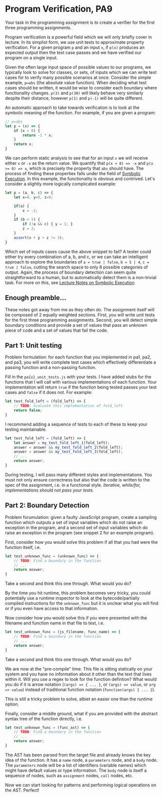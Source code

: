 # Program Verification, PA9

Your task in the programming assignment is to create a verifier for the first three programming assignments.

Program verification is a powerful field which we will only briefly cover in lecture. In its simplist form, we use unit tests to approximate property verification. For a given program `p` and an input `x`, if `p(x)` produces an expected output then the test case passes and we have verified our program on a single input.

Given the often large input space of possible values to our programs, we typically look to solve for classes, or sets, of inputs which we can write test cases for to verify many possible scenarios at once. Consider the simple example, `p=abs` (the absolute value function). When deciding what test cases should be written, it would be wise to consider each boundary where functionality changes. `p(3)` and `p(30)` will likely behave very similarly despite their distance, however `p(1)` and `p(-1)` will be quite different.

An automatic approach to take towards verification is to look at the symbolic meaning of the function. For example, if you are given a program:

```javascript
// p=abs
let p = (x) => {
    if (x < 0) {
        return -1 * x;
    }
    return x;
}
```

We can perform static analysis to see that for an input `x` we will receive either `x` or `-x` as the return value. We quantify that `p(x < 0) => -x` and `p(x >= 0) => x`, which is precisely the property that `abs` should have. The process of finding these properties falls under the field of [Symbolic Execution](https://en.wikipedia.org/wiki/Symbolic_execution). In this example, the functionality is obvious and contrived. Let's consider a slightly more logically complicated example:

```javascript
let p = (a, b, c) => {
    let x=0, y=0, z=0;

    if(a) {
        x = -2; 
    }
    if (b < 5) {
        if (!a && c) { y = 1; }
        z = 2;
    }
    assert(x + y + z != 3);
}
```

Which set of inputs cases cause the above snippet to fail? A tester could either try every combination of a, b, and c, or we can take an intelligent approach to explore the boundaries of `a = true | false`, `b = 5 | 4`, `c = true | false`, cutting the search space to only 8 possible categories of output. Again, the process of boundary detection can seem quite straightforward to a human, but to automatically detect them is a non-trivial task. For more on this, see [Lecture Notes on Symbolic Execution](https://www.cs.cmu.edu/~aldrich/courses/17-355-18sp/notes/notes14-symbolic-execution.pdf)

## Enough preamble...

These notes got away from me as they often do. The assignment itself will be composed of 2 equally weighted sections. First, you will write unit tests for the first three programming assignments. Second, you will detect simple boundary conditions and provide a set of values that pass an unknown piece of code and a set of values that fail the code.

## Part 1: Unit testing

Problem formulation: for each function that you implemented in pa1, pa2, and pa3, you will write complete test cases which effectively differentiate a passing function and a non-passing function.

Fill in the `pa{x}_unit_tests.js` with your tests. I have added stubs for the functions that I will call with various implementations of each function. Your implementation will return `true` if the function being tested passes your test cases and `false` if it does not. For example:

```javascript
let test_fold_left = (fold_left) => {
    // TODO: evaluate this implementation of fold_left
    return false;
}
```

I recommend adding a sequence of tests to each of these to keep your testing maintainable.

```javascript
let test_fold_left = (fold_left) => {
    let answer = my_test_fold_left_1(fold_left);
    answer = answer && my_test_fold_left_2(fold_left);
    answer = answer && my_test_fold_left_3(fold_left);
    // ...
    return answer;
}
```

During testing, I will pass many different styles and implementations. You must not only ensure correctness but also that the code is written to the spec of the assignment, i.e. in a functional style. *Iterative, while/for, implementations should not pass your tests.*

## Part 2: Boundary Detection

Problem forumulation: given a faulty JavaScript program, create a sampling function which outputs a set of input variables which do not raise an exception in the program, and a second set of input variables which do raise an exception in the program (see snippet 2 for an example program).

First, consider how you would solve this problem if all that you had were the function itself, i.e.

```javascript
let test_unknown_func = (unknown_func) => {
    // TODO: Find a boundary in the function
    // ...
    return answer;
}
```

Take a second and think this one through. What would you do?

By the time you hit runtime, this problem becomes very tricky, you could potentially use a runtime inspector to look at the bytecode/partially compiled instructions for the `unknown_func` but it is unclear what you will find or if you even have access to that information.


Now consider how you would solve this if you were presented with the filename and function name in that file to test, i.e.

```javascript
let test_unknown_func = (js_filename, func_name) => {
    // TODO: Find a boundary in the function
    // ...
    return answer;
}
```

Take a second and think this one through. What would you do?

We are now at the "pre-compile" time. This file is sitting statically on your system and you have no information about it other than the text that lives within it. Will you use a regex to look for the function defintion? What would you do if it is arrow notation (`(args) => { ... }`, or `(args) => value`, or `arg => value`) instead of traditional function notation (`function(args) { ... }`).

This is still a tricky problem to solve, albiet an easier one than the runtime option.


Finally, consider a middle ground, what if you are provided with the abstract syntax tree of the function directly, i.e.

```javascript
let test_unknown_func = (func_ast) => {
    // TODO: Find a boundary in the function
    // ...
    return answer;
}
```

The AST has been parsed from the target file and already knows the key idea of the function. It has a `name` node, a `parameters` node, and a `body` node. The `parameters` node will be a list of identifiers (variable names) which might have default values or type information. The `body` node is itself a sequence of nodes, such as `assignment` nodes, `call` nodes, etc.

Now we can start looking for patterns and performing logical operations on the AST. Perfect!